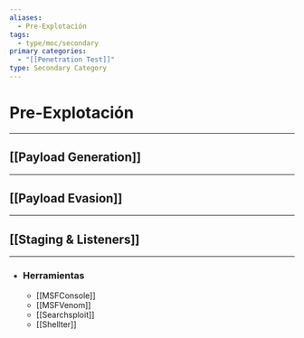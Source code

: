 ```yaml
---
aliases:
  - Pre-Explotación
tags:
  - type/moc/secondary
primary categories:
  - "[[Penetration Test]]"
type: Secondary Category
---
```

# Pre-Explotación

***
## [[Payload Generation]] 


***

## [[Payload Evasion]]


***

## [[Staging & Listeners]]



***

- ### Herramientas 
	- [[MSFConsole]]
	- [[MSFVenom]]
	- [[Searchsploit]]
	- [[Shellter]]